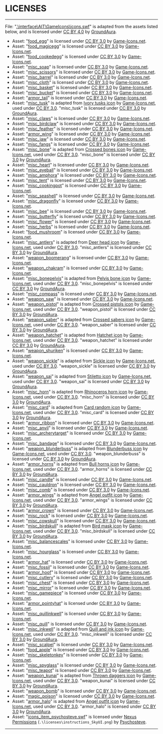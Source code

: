 # LICENSES

---

File: "[.\interface\AIT\GameIcons\icons.swf](https://www.nexusmods.com/skyrimspecialedition/mods/80852)" is adapted from the assets listed below, and is licensed under [CC BY 4.0](https://creativecommons.org/licenses/by/4.0/) by [GroundAura](https://www.nexusmods.com/users/97658973).

- Asset: "[food_egg](https://game-icons.net/1x1/sbed/big-egg.html)" is licensed under [CC BY 3.0](https://creativecommons.org/licenses/by/3.0/) by [Game-Icons.net](https://game-icons.net/).
- Asset: "[food_magicegg](https://game-icons.net/1x1/delapouite/cosmic-egg.html)" is licensed under [CC BY 3.0](https://creativecommons.org/licenses/by/3.0/) by [Game-Icons.net](https://game-icons.net/).
- Asset: "[food_cookedegg](https://game-icons.net/1x1/delapouite/fried-eggs.html)" is licensed under [CC BY 3.0](https://creativecommons.org/licenses/by/3.0/) by [Game-Icons.net](https://game-icons.net/).
- Asset: "[misc_soap](https://game-icons.net/1x1/delapouite/soap.html)" is licensed under [CC BY 3.0](https://creativecommons.org/licenses/by/3.0/) by [Game-Icons.net](https://game-icons.net/).
- Asset: "[misc_scissors](https://game-icons.net/1x1/lorc/scissors.html)" is licensed under [CC BY 3.0](https://creativecommons.org/licenses/by/3.0/) by [Game-Icons.net](https://game-icons.net/).
- Asset: "[misc_barrel](https://game-icons.net/1x1/delapouite/barrel.html)" is licensed under [CC BY 3.0](https://creativecommons.org/licenses/by/3.0/) by [Game-Icons.net](https://game-icons.net/).
- Asset: "[misc_cloth](https://game-icons.net/1x1/delapouite/rolled-cloth.html)" is licensed under [CC BY 3.0](https://creativecommons.org/licenses/by/3.0/) by [Game-Icons.net](https://game-icons.net/).
- Asset: "[misc_basket](https://game-icons.net/1x1/delapouite/basket.html)" is licensed under [CC BY 3.0](https://creativecommons.org/licenses/by/3.0/) by [Game-Icons.net](https://game-icons.net/).
- Asset: "[misc_bucket](https://game-icons.net/1x1/delapouite/full-wood-bucket-handle.html)" is licensed under [CC BY 3.0](https://creativecommons.org/licenses/by/3.0/) by [Game-Icons.net](https://game-icons.net/).
- Asset: "[armor_tail](https://game-icons.net/1x1/delapouite/fox-tail.html)" is licensed under [CC BY 3.0](https://creativecommons.org/licenses/by/3.0/) by [Game-Icons.net](https://game-icons.net/).
- Asset: "[misc_tusk](https://www.nexusmods.com/skyrimspecialedition/mods/90508)" is adapted from [Ivory tusks icon](https://game-icons.net/1x1/delapouite/ivory-tusks.html) by [Game-Icons.net](https://game-icons.net/), used under [CC BY 3.0](https://creativecommons.org/licenses/by/3.0/). "misc_tusk" is licensed under [CC BY 3.0](https://creativecommons.org/licenses/by/3.0/) by [GroundAura](https://www.nexusmods.com/users/97658973).
- Asset: "[misc_claws](https://game-icons.net/1x1/lorc/triple-claws.html)" is licensed under [CC BY 3.0](https://creativecommons.org/licenses/by/3.0/) by [Game-Icons.net](https://game-icons.net/).
- Asset: "[misc_birdclaw](https://game-icons.net/1x1/lorc/bird-claw.html)" is licensed under [CC BY 3.0](https://creativecommons.org/licenses/by/3.0/) by [Game-Icons.net](https://game-icons.net/).
- Asset: "[misc_feather](https://game-icons.net/1x1/lorc/feather.html)" is licensed under [CC BY 3.0](https://creativecommons.org/licenses/by/3.0/) by [Game-Icons.net](https://game-icons.net/).
- Asset: "[armor_wing](https://game-icons.net/1x1/lorc/feathered-wing.html)" is licensed under [CC BY 3.0](https://creativecommons.org/licenses/by/3.0/) by [Game-Icons.net](https://game-icons.net/).
- Asset: "[misc_jaw](https://game-icons.net/1x1/lorc/jawbone.html)" is licensed under [CC BY 3.0](https://creativecommons.org/licenses/by/3.0/) by [Game-Icons.net](https://game-icons.net/).
- Asset: "[misc_fangs](https://game-icons.net/1x1/skoll/fangs.html)" is licensed under [CC BY 3.0](https://creativecommons.org/licenses/by/3.0/) by [Game-Icons.net](https://game-icons.net/).
- Asset: "[misc_bone](https://www.nexusmods.com/skyrimspecialedition/mods/90508)" is adapted from [Crossed bones icon](https://game-icons.net/1x1/lorc/crossed-bones.html) by [Game-Icons.net](https://game-icons.net/), used under [CC BY 3.0](https://creativecommons.org/licenses/by/3.0/). "misc_bone" is licensed under [CC BY 3.0](https://creativecommons.org/licenses/by/3.0/) by [GroundAura](https://www.nexusmods.com/users/97658973).
- Asset: "[misc_heart](https://game-icons.net/1x1/lorc/heart-organ.html)" is licensed under [CC BY 3.0](https://creativecommons.org/licenses/by/3.0/) by [Game-Icons.net](https://game-icons.net/).
- Asset: "[misc_eyeball](https://game-icons.net/1x1/lorc/eyeball.html)" is licensed under [CC BY 3.0](https://creativecommons.org/licenses/by/3.0/) by [Game-Icons.net](https://game-icons.net/).
- Asset: "[misc_amphora](https://game-icons.net/1x1/delapouite/amphora.html)" is licensed under [CC BY 3.0](https://creativecommons.org/licenses/by/3.0/) by [Game-Icons.net](https://game-icons.net/).
- Asset: "[misc_tent](https://game-icons.net/1x1/delapouite/camping-tent.html)" is licensed under [CC BY 3.0](https://creativecommons.org/licenses/by/3.0/) by [Game-Icons.net](https://game-icons.net/).
- Asset: "[misc_cookingpot](https://game-icons.net/1x1/delapouite/camp-cooking-pot.html)" is licensed under [CC BY 3.0](https://creativecommons.org/licenses/by/3.0/) by [Game-Icons.net](https://game-icons.net/).
- Asset: "[misc_seashell](https://game-icons.net/1x1/lorc/spiral-shell.html)" is licensed under [CC BY 3.0](https://creativecommons.org/licenses/by/3.0/) by [Game-Icons.net](https://game-icons.net/).
- Asset: "[misc_dragonfly](https://game-icons.net/1x1/lorc/dragonfly.html)" is licensed under [CC BY 3.0](https://creativecommons.org/licenses/by/3.0/) by [Game-Icons.net](https://game-icons.net/).
- Asset: "[misc_bee](https://game-icons.net/1x1/lorc/bee.html)" is licensed under [CC BY 3.0](https://creativecommons.org/licenses/by/3.0/) by [Game-Icons.net](https://game-icons.net/).
- Asset: "[misc_butterfly](https://game-icons.net/1x1/lorc/butterfly.html)" is licensed under [CC BY 3.0](https://creativecommons.org/licenses/by/3.0/) by [Game-Icons.net](https://game-icons.net/).
- Asset: "[misc_flower](https://game-icons.net/1x1/delapouite/flower-star.html)" is licensed under [CC BY 3.0](https://creativecommons.org/licenses/by/3.0/) by [Game-Icons.net](https://game-icons.net/).
- Asset: "[misc_herbs](https://game-icons.net/1x1/delapouite/herbs-bundle.html)" is licensed under [CC BY 3.0](https://creativecommons.org/licenses/by/3.0/) by [Game-Icons.net](https://game-icons.net/).
- Asset: "[food_mushroom](https://game-icons.net/1x1/lorc/mushroom-gills.html)" is licensed under [CC BY 3.0](https://creativecommons.org/licenses/by/3.0/) by [Game-Icons.net](https://game-icons.net/).
- Asset: "[misc_antlers](https://www.nexusmods.com/skyrimspecialedition/mods/90508)" is adapted from [Deer head icon](https://game-icons.net/1x1/caro-asercion/deer-head.html) by [Game-Icons.net](https://game-icons.net/), used under [CC BY 3.0](https://creativecommons.org/licenses/by/3.0/). "misc_antlers" is licensed under [CC BY 3.0](https://creativecommons.org/licenses/by/3.0/) by [GroundAura](https://www.nexusmods.com/users/97658973).
- Asset: "[weapon_boomerang](https://game-icons.net/1x1/delapouite/boomerang.html)" is licensed under [CC BY 3.0](https://creativecommons.org/licenses/by/3.0/) by [Game-Icons.net](https://game-icons.net/).
- Asset: "[weapon_chakram](https://game-icons.net/1x1/delapouite/chakram.html)" is licensed under [CC BY 3.0](https://creativecommons.org/licenses/by/3.0/) by [Game-Icons.net](https://game-icons.net/).
- Asset: "[misc_bonepelvis](https://www.nexusmods.com/skyrimspecialedition/mods/90508)" is adapted from [Pelvis bone icon](https://game-icons.net/1x1/delapouite/pelvis-bone.html) by [Game-Icons.net](https://game-icons.net/), used under [CC BY 3.0](https://creativecommons.org/licenses/by/3.0/). "misc_bonepelvis" is licensed under [CC BY 3.0](https://creativecommons.org/licenses/by/3.0/) by [GroundAura](https://www.nexusmods.com/users/97658973).
- Asset: "[misc_compass](https://game-icons.net/1x1/lorc/compass.html)" is licensed under [CC BY 3.0](https://creativecommons.org/licenses/by/3.0/) by [Game-Icons.net](https://game-icons.net/).
- Asset: "[weapon_saw](https://game-icons.net/1x1/delapouite/crosscut-saw.html)" is licensed under [CC BY 3.0](https://creativecommons.org/licenses/by/3.0/) by [Game-Icons.net](https://game-icons.net/).
- Asset: "[weapon_pistol](https://www.nexusmods.com/skyrimspecialedition/mods/90508)" is adapted from [Crossed pistols icon](https://game-icons.net/1x1/lorc/crossed-pistols.html) by [Game-Icons.net](https://game-icons.net/), used under [CC BY 3.0](https://creativecommons.org/licenses/by/3.0/). "weapon_pistol" is licensed under [CC BY 3.0](https://creativecommons.org/licenses/by/3.0/) by [GroundAura](https://www.nexusmods.com/users/97658973).
- Asset: "[weapon_saber](https://www.nexusmods.com/skyrimspecialedition/mods/90508)" is adapted from [Crossed sabers icon](https://game-icons.net/1x1/lorc/crossed-sabres.html) by [Game-Icons.net](https://game-icons.net/), used under [CC BY 3.0](https://creativecommons.org/licenses/by/3.0/). "weapon_saber" is licensed under [CC BY 3.0](https://creativecommons.org/licenses/by/3.0/) by [GroundAura](https://www.nexusmods.com/users/97658973).
- Asset: "[weapon_hatchet](https://www.nexusmods.com/skyrimspecialedition/mods/90508)" is adapted from [Hatchet icon](https://game-icons.net/1x1/delapouite/hatchet.html) by [Game-Icons.net](https://game-icons.net/), used under [CC BY 3.0](https://creativecommons.org/licenses/by/3.0/). "weapon_hatchet" is licensed under [CC BY 3.0](https://creativecommons.org/licenses/by/3.0/) by [GroundAura](https://www.nexusmods.com/users/97658973).
- Asset: "[weapon_shuriken](https://game-icons.net/1x1/darkzaitzev/shuriken.html)" is licensed under [CC BY 3.0](https://creativecommons.org/licenses/by/3.0/) by [Game-Icons.net](https://game-icons.net/).
- Asset: "[weapon_sickle](https://www.nexusmods.com/skyrimspecialedition/mods/90508)" is adapted from [Sickle icon](https://game-icons.net/1x1/delapouite/sickle.html) by [Game-Icons.net](https://game-icons.net/), used under [CC BY 3.0](https://creativecommons.org/licenses/by/3.0/). "weapon_sickle" is licensed under [CC BY 3.0](https://creativecommons.org/licenses/by/3.0/) by [GroundAura](https://www.nexusmods.com/users/97658973).
- Asset: "[weapon_sai](https://www.nexusmods.com/skyrimspecialedition/mods/90508)" is adapted from [Stiletto icon](https://game-icons.net/1x1/skoll/stiletto.html) by [Game-Icons.net](https://game-icons.net/), used under [CC BY 3.0](https://creativecommons.org/licenses/by/3.0/). "weapon_sai" is licensed under [CC BY 3.0](https://creativecommons.org/licenses/by/3.0/) by [GroundAura](https://www.nexusmods.com/users/97658973).
- Asset: "[misc_horn](https://www.nexusmods.com/skyrimspecialedition/mods/90508)" is adapted from [Rhinoceros horn icon](https://game-icons.net/1x1/delapouite/rhinoceros-horn.html) by [Game-Icons.net](https://game-icons.net/), used under [CC BY 3.0](https://creativecommons.org/licenses/by/3.0/). "misc_horn" is licensed under [CC BY 3.0](https://creativecommons.org/licenses/by/3.0/) by [GroundAura](https://www.nexusmods.com/users/97658973).
- Asset: "[misc_card](https://www.nexusmods.com/skyrimspecialedition/mods/90508)" is adapted from [Card random icon](https://game-icons.net/1x1/faithtoken/card-random.html) by [Game-Icons.net](https://game-icons.net/), used under [CC BY 3.0](https://creativecommons.org/licenses/by/3.0/). "misc_card" is licensed under [CC BY 3.0](https://creativecommons.org/licenses/by/3.0/) by [GroundAura](https://www.nexusmods.com/users/97658973).
- Asset: "[armor_ribbon](https://game-icons.net/1x1/delapouite/bow-tie-ribbon.html)" is licensed under [CC BY 3.0](https://creativecommons.org/licenses/by/3.0/) by [Game-Icons.net](https://game-icons.net/).
- Asset: "[misc_anvil](https://game-icons.net/1x1/lorc/anvil.html)" is licensed under [CC BY 3.0](https://creativecommons.org/licenses/by/3.0/) by [Game-Icons.net](https://game-icons.net/).
- Asset: "[misc_archerytarget](https://game-icons.net/1x1/lorc/archery-target.html)" is licensed under [CC BY 3.0](https://creativecommons.org/licenses/by/3.0/) by [Game-Icons.net](https://game-icons.net/).
- Asset: "[misc_bandage](https://game-icons.net/1x1/lorc/bandage-roll.html)" is licensed under [CC BY 3.0](https://creativecommons.org/licenses/by/3.0/) by [Game-Icons.net](https://game-icons.net/).
- Asset: "[weapon_blunderbuss](https://www.nexusmods.com/skyrimspecialedition/mods/90508)" is adapted from [Blunderbuss icon](https://game-icons.net/1x1/lorc/blunderbuss.html) by [Game-Icons.net](https://game-icons.net/), used under [CC BY 3.0](https://creativecommons.org/licenses/by/3.0/). "weapon_blunderbuss" is licensed under [CC BY 3.0](https://creativecommons.org/licenses/by/3.0/) by [GroundAura](https://www.nexusmods.com/users/97658973).
- Asset: "[armor_horns](https://www.nexusmods.com/skyrimspecialedition/mods/90508)" is adapted from [Bull horns icon](https://game-icons.net/1x1/lorc/bull-horns.html) by [Game-Icons.net](https://game-icons.net/), used under [CC BY 3.0](https://creativecommons.org/licenses/by/3.0/). "armor_horns" is licensed under [CC BY 3.0](https://creativecommons.org/licenses/by/3.0/) by [GroundAura](https://www.nexusmods.com/users/97658973).
- Asset: "[misc_candle](https://game-icons.net/1x1/lorc/candle-light.html)" is licensed under [CC BY 3.0](https://creativecommons.org/licenses/by/3.0/) by [Game-Icons.net](https://game-icons.net/).
- Asset: "[misc_cauldron](https://game-icons.net/1x1/lorc/cauldron.html)" is licensed under [CC BY 3.0](https://creativecommons.org/licenses/by/3.0/) by [Game-Icons.net](https://game-icons.net/).
- Asset: "[misc_comb](https://game-icons.net/1x1/lorc/comb.html)" is licensed under [CC BY 3.0](https://creativecommons.org/licenses/by/3.0/) by [Game-Icons.net](https://game-icons.net/).
- Asset: "[armor_wings](https://www.nexusmods.com/skyrimspecialedition/mods/90508)" is adapted from [Angel outfit icon](https://game-icons.net/1x1/lorc/angel-outfit.html) by [Game-Icons.net](https://game-icons.net/), used under [CC BY 3.0](https://creativecommons.org/licenses/by/3.0/). "armor_wings" is licensed under [CC BY 3.0](https://creativecommons.org/licenses/by/3.0/) by [GroundAura](https://www.nexusmods.com/users/97658973).
- Asset: "[armor_crown](https://game-icons.net/1x1/lorc/crown.html)" is licensed under [CC BY 3.0](https://creativecommons.org/licenses/by/3.0/) by [Game-Icons.net](https://game-icons.net/).
- Asset: "[misc_rock](https://game-icons.net/1x1/lorc/rock.html)" is licensed under [CC BY 3.0](https://creativecommons.org/licenses/by/3.0/) by [Game-Icons.net](https://game-icons.net/).
- Asset: "[misc_cowskull](https://game-icons.net/1x1/lorc/desert-skull.html)" is licensed under [CC BY 3.0](https://creativecommons.org/licenses/by/3.0/) by [Game-Icons.net](https://game-icons.net/).
- Asset: "[misc_birdskull](https://www.nexusmods.com/skyrimspecialedition/mods/90508)" is adapted from [Bird mask icon](https://game-icons.net/1x1/lorc/bird-mask.html) by [Game-Icons.net](https://game-icons.net/), used under [CC BY 3.0](https://creativecommons.org/licenses/by/3.0/). "misc_birdskull" is licensed under [CC BY 3.0](https://creativecommons.org/licenses/by/3.0/) by [GroundAura](https://www.nexusmods.com/users/97658973).
- Asset: "[misc_balancescales](https://game-icons.net/1x1/lorc/scales.html)" is licensed under [CC BY 3.0](https://creativecommons.org/licenses/by/3.0/) by [Game-Icons.net](https://game-icons.net/).
- Asset: "[misc_hourglass](https://game-icons.net/1x1/lorc/empty-hourglass.html)" is licensed under [CC BY 3.0](https://creativecommons.org/licenses/by/3.0/) by [Game-Icons.net](https://game-icons.net/).
- Asset: "[armor_hat](https://game-icons.net/1x1/lorc/fedora.html)" is licensed under [CC BY 3.0](https://creativecommons.org/licenses/by/3.0/) by [Game-Icons.net](https://game-icons.net/).
- Asset: "[misc_fossil](https://game-icons.net/1x1/lorc/fossil.html)" is licensed under [CC BY 3.0](https://creativecommons.org/licenses/by/3.0/) by [Game-Icons.net](https://game-icons.net/).
- Asset: "[armor_hoof](https://game-icons.net/1x1/lorc/hoof.html)" is licensed under [CC BY 3.0](https://creativecommons.org/licenses/by/3.0/) by [Game-Icons.net](https://game-icons.net/).
- Asset: "[misc_cutlery](https://game-icons.net/1x1/lorc/knife-fork.html)" is licensed under [CC BY 3.0](https://creativecommons.org/licenses/by/3.0/) by [Game-Icons.net](https://game-icons.net/).
- Asset: "[misc_chest](https://game-icons.net/1x1/lorc/locked-chest.html)" is licensed under [CC BY 3.0](https://creativecommons.org/licenses/by/3.0/) by [Game-Icons.net](https://game-icons.net/).
- Asset: "[misc_mirror](https://game-icons.net/1x1/lorc/mirror-mirror.html)" is licensed under [CC BY 3.0](https://creativecommons.org/licenses/by/3.0/) by [Game-Icons.net](https://game-icons.net/).
- Asset: "[misc_gamepiece](https://game-icons.net/1x1/lorc/pawn.html)" is licensed under [CC BY 3.0](https://creativecommons.org/licenses/by/3.0/) by [Game-Icons.net](https://game-icons.net/).
- Asset: "[armor_pointyhat](https://game-icons.net/1x1/lorc/pointy-hat.html)" is licensed under [CC BY 3.0](https://creativecommons.org/licenses/by/3.0/) by [Game-Icons.net](https://game-icons.net/).
- Asset: "[misc_quillinkwell](https://game-icons.net/1x1/lorc/quill-ink.html)" is licensed under [CC BY 3.0](https://creativecommons.org/licenses/by/3.0/) by [Game-Icons.net](https://game-icons.net/).
- Asset: "[misc_quill](https://game-icons.net/1x1/lorc/quill.html)" is licensed under [CC BY 3.0](https://creativecommons.org/licenses/by/3.0/) by [Game-Icons.net](https://game-icons.net/).
- Asset: "[misc_inkwell](https://www.nexusmods.com/skyrimspecialedition/mods/90508)" is adapted from [Quill and ink icon](https://game-icons.net/1x1/lorc/quill-ink.html) by [Game-Icons.net](https://game-icons.net/), used under [CC BY 3.0](https://creativecommons.org/licenses/by/3.0/). "misc_inkwell" is licensed under [CC BY 3.0](https://creativecommons.org/licenses/by/3.0/) by [GroundAura](https://www.nexusmods.com/users/97658973).
- Asset: "[misc_scalpel](https://game-icons.net/1x1/lorc/scalpel.html)" is licensed under [CC BY 3.0](https://creativecommons.org/licenses/by/3.0/) by [Game-Icons.net](https://game-icons.net/).
- Asset: "[food_apple](https://game-icons.net/1x1/lorc/shiny-apple.html)" is licensed under [CC BY 3.0](https://creativecommons.org/licenses/by/3.0/) by [Game-Icons.net](https://game-icons.net/).
- Asset: "[misc_skeletonkey](https://game-icons.net/1x1/lorc/skeleton-key.html)" is licensed under [CC BY 3.0](https://creativecommons.org/licenses/by/3.0/) by [Game-Icons.net](https://game-icons.net/).
- Asset: "[misc_spyglass](https://game-icons.net/1x1/lorc/spyglass.html)" is licensed under [CC BY 3.0](https://creativecommons.org/licenses/by/3.0/) by [Game-Icons.net](https://game-icons.net/).
- Asset: "[misc_teapot](https://game-icons.net/1x1/lorc/teapot.html)" is licensed under [CC BY 3.0](https://creativecommons.org/licenses/by/3.0/) by [Game-Icons.net](https://game-icons.net/).
- Asset: "[weapon_kunai](https://www.nexusmods.com/skyrimspecialedition/mods/90508)" is adapted from [Thrown daggers icon](https://game-icons.net/1x1/lorc/thrown-daggers.html) by [Game-Icons.net](https://game-icons.net/), used under [CC BY 3.0](https://creativecommons.org/licenses/by/3.0/). "weapon_kunai" is licensed under [CC BY 3.0](https://creativecommons.org/licenses/by/3.0/) by [GroundAura](https://www.nexusmods.com/users/97658973).
- Asset: "[weapon_bomb](https://game-icons.net/1x1/lorc/unlit-bomb.html)" is licensed under [CC BY 3.0](https://creativecommons.org/licenses/by/3.0/) by [Game-Icons.net](https://game-icons.net/).
- Asset: "[magic_poison](https://game-icons.net/1x1/lorc/vile-fluid.html)" is licensed under [CC BY 3.0](https://creativecommons.org/licenses/by/3.0/) by [Game-Icons.net](https://game-icons.net/).
- Asset: "[armor_halo](https://www.nexusmods.com/skyrimspecialedition/mods/90508)" is adapted from [Angel outfit icon](https://game-icons.net/1x1/lorc/angel-outfit.html) by [Game-Icons.net](https://game-icons.net/), used under [CC BY 3.0](https://creativecommons.org/licenses/by/3.0/). "armor_halo" is licensed under [CC BY 3.0](https://creativecommons.org/licenses/by/3.0/) by [GroundAura](https://www.nexusmods.com/users/97658973).
- Asset: "[icons_item_psychosteve.swf](https://www.nexusmods.com/skyrimspecialedition/mods/12604)" is licensed under [Nexus Permissions](https://www.nexusmods.com/skyrimspecialedition/mods/12604) (`.\licenses\instructions_SkyUI.png`) by [Psychosteve](https://www.nexusmods.com/users/37741).

---

